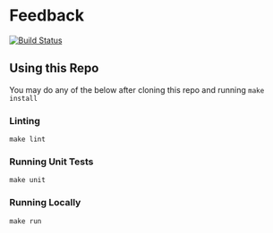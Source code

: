 # Feedback
[![Build Status](https://travis-ci.org/nathancoleman/feedback.svg?branch=master)](https://travis-ci.org/nathancoleman/feedback)

## Using this Repo
You may do any of the below after cloning this repo and running ```make install```

### Linting
```
make lint
```

### Running Unit Tests
```
make unit
```

### Running Locally
```
make run
```
